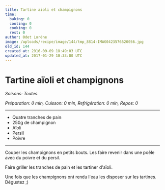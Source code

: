```yaml
---
title: Tartine aïoli et champignons
time:
  baking: 0
  cooling: 0
  cooking: 0
  rest: 0
author: Odet Lorène
image: /uploads/recipe/image/144/tmp_8814-IMAG0423576520056.jpg
old_id: 144
created_at: 2016-09-09 18:49:03 UTC
updated_at: 2017-01-29 10:33:00 UTC
---
```


# Tartine aïoli et champignons

_Saisons: Toutes_

_Préparation: 0 min, Cuisson: 0 min, Refrigération: 0 min, Repos: 0_

---

- Quatre tranches de pain
- 250g de champignon
- Aïoli
- Persil
- Poivre

---

Couper les champignons en petits bouts. Les faire revenir dans une poêle avec du poivre et du persil.

Faire griller les tranches de pain et les tartiner d'aïoli.

Une fois que les champignons ont rendu l'eau les disposer sur les tartines. Dégustez ;)
